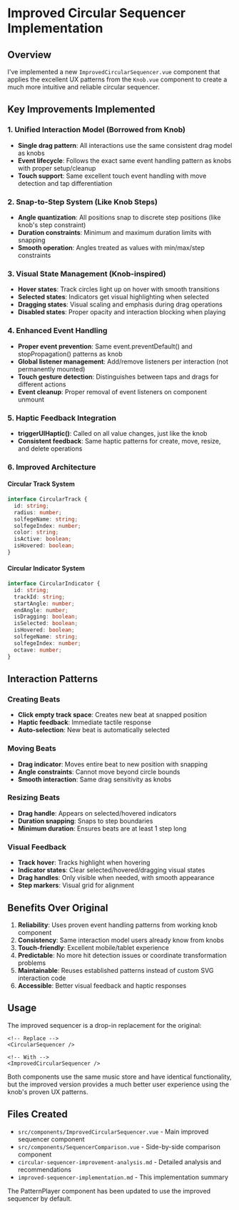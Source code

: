 # Improved Circular Sequencer Implementation

## Overview

I've implemented a new `ImprovedCircularSequencer.vue` component that applies the excellent UX patterns from the `Knob.vue` component to create a much more intuitive and reliable circular sequencer.

## Key Improvements Implemented

### 1. **Unified Interaction Model** (Borrowed from Knob)
- **Single drag pattern**: All interactions use the same consistent drag model as knobs
- **Event lifecycle**: Follows the exact same event handling pattern as knobs with proper setup/cleanup
- **Touch support**: Same excellent touch event handling with move detection and tap differentiation

### 2. **Snap-to-Step System** (Like Knob Steps)
- **Angle quantization**: All positions snap to discrete step positions (like knob's step constraint)
- **Duration constraints**: Minimum and maximum duration limits with snapping
- **Smooth operation**: Angles treated as values with min/max/step constraints

### 3. **Visual State Management** (Knob-inspired)
- **Hover states**: Track circles light up on hover with smooth transitions
- **Selected states**: Indicators get visual highlighting when selected
- **Dragging states**: Visual scaling and emphasis during drag operations
- **Disabled states**: Proper opacity and interaction blocking when playing

### 4. **Enhanced Event Handling**
- **Proper event prevention**: Same event.preventDefault() and stopPropagation() patterns as knob
- **Global listener management**: Add/remove listeners per interaction (not permanently mounted)
- **Touch gesture detection**: Distinguishes between taps and drags for different actions
- **Event cleanup**: Proper removal of event listeners on component unmount

### 5. **Haptic Feedback Integration**
- **triggerUIHaptic()**: Called on all value changes, just like the knob
- **Consistent feedback**: Same haptic patterns for create, move, resize, and delete operations

### 6. **Improved Architecture**

#### Circular Track System
```typescript
interface CircularTrack {
  id: string;
  radius: number;
  solfegeName: string;
  solfegeIndex: number;
  color: string;
  isActive: boolean;
  isHovered: boolean;
}
```

#### Circular Indicator System  
```typescript
interface CircularIndicator {
  id: string;
  trackId: string;
  startAngle: number;
  endAngle: number;
  isDragging: boolean;
  isSelected: boolean;
  isHovered: boolean;
  solfegeName: string;
  solfegeIndex: number;
  octave: number;
}
```

## Interaction Patterns

### Creating Beats
- **Click empty track space**: Creates new beat at snapped position
- **Haptic feedback**: Immediate tactile response
- **Auto-selection**: New beat is automatically selected

### Moving Beats
- **Drag indicator**: Moves entire beat to new position with snapping
- **Angle constraints**: Cannot move beyond circle bounds
- **Smooth interaction**: Same drag sensitivity as knobs

### Resizing Beats
- **Drag handle**: Appears on selected/hovered indicators
- **Duration snapping**: Snaps to step boundaries
- **Minimum duration**: Ensures beats are at least 1 step long

### Visual Feedback
- **Track hover**: Tracks highlight when hovering
- **Indicator states**: Clear selected/hovered/dragging visual states
- **Drag handles**: Only visible when needed, with smooth appearance
- **Step markers**: Visual grid for alignment

## Benefits Over Original

1. **Reliability**: Uses proven event handling patterns from working knob component
2. **Consistency**: Same interaction model users already know from knobs
3. **Touch-friendly**: Excellent mobile/tablet experience
4. **Predictable**: No more hit detection issues or coordinate transformation problems
5. **Maintainable**: Reuses established patterns instead of custom SVG interaction code
6. **Accessible**: Better visual feedback and haptic responses

## Usage

The improved sequencer is a drop-in replacement for the original:

```vue
<!-- Replace -->
<CircularSequencer />

<!-- With -->
<ImprovedCircularSequencer />
```

Both components use the same music store and have identical functionality, but the improved version provides a much better user experience using the knob's proven UX patterns.

## Files Created

- `src/components/ImprovedCircularSequencer.vue` - Main improved sequencer component
- `src/components/SequencerComparison.vue` - Side-by-side comparison component  
- `circular-sequencer-improvement-analysis.md` - Detailed analysis and recommendations
- `improved-sequencer-implementation.md` - This implementation summary

The PatternPlayer component has been updated to use the improved sequencer by default.